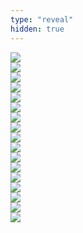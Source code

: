 ```yaml
---
type: "reveal"
hidden: true
---
```


<section>
	<img class="stretch plain" src="/images/04-cond/rockpaperscissors1.png">
</section>
<section>
	<img class="stretch plain" src="/images/04-cond/rockpaperscissors2.png">
</section>
<section>
	<img class="stretch plain" src="/images/04-cond/rockpaperscissors3.png">
</section>
<section>
	<img class="stretch plain" src="/images/04-cond/rockpaperscissors4.png">
</section>
<section>
	<img class="stretch plain" src="/images/04-cond/rockpaperscissors5.png">
</section>
<section>
	<img class="stretch plain" src="/images/04-cond/rockpaperscissors6.png">
</section>
<section>
	<img class="stretch plain" src="/images/04-cond/rockpaperscissors7.png">
</section>
<section>
	<img class="stretch plain" src="/images/04-cond/rockpaperscissors8.png">
</section>
<section>
	<img class="stretch plain" src="/images/04-cond/rockpaperscissors1.png">
</section>
<section>
	<img class="stretch plain" src="/images/04-cond/rockpaperscissors2.png">
</section>
<section>
	<img class="stretch plain" src="/images/04-cond/rockpaperscissors9.png">
</section>
<section>
	<img class="stretch plain" src="/images/04-cond/rockpaperscissors10.png">
</section>
<section>
	<img class="stretch plain" src="/images/04-cond/rockpaperscissors11.png">
</section>
<section>
	<img class="stretch plain" src="/images/04-cond/rockpaperscissors12.png">
</section>
<section>
	<img class="stretch plain" src="/images/04-cond/rockpaperscissors13.png">
</section>
<section>
	<img class="stretch plain" src="/images/04-cond/rockpaperscissors14.png">
</section>
<section>
	<img class="stretch plain" src="/images/04-cond/rockpaperscissors15.png">
</section>
